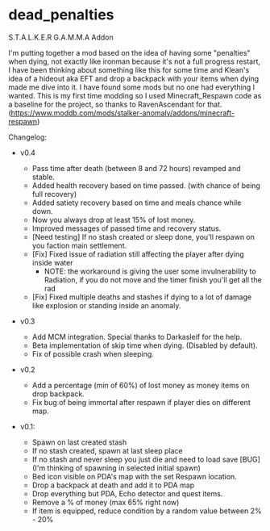 # dead_penalties
S.T.A.L.K.E.R G.A.M.M.A Addon

 I'm putting together a mod based on the idea of having some "penalties" when dying, not exactly like ironman because it's not a full progress restart, I have been thinking about something like this for some time and Klean's idea of a hideout aka EFT and drop a backpack with your items when dying made me dive into it. I have found some mods but no one had everything I wanted. This is my first time modding so I used Minecraft_Respawn code as a baseline for the project, so thanks to RavenAscendant for that.  (https://www.moddb.com/mods/stalker-anomaly/addons/minecraft-respawn)

Changelog:
- v0.4
	- Pass time after death (between 8 and 72 hours) revamped and stable.
	- Added health recovery based on time passed. (with chance of being full recovery)
	- Added satiety recovery based on time and meals chance while down.
	- Now you always drop at least 15% of lost money.
	- Improved messages of passed time and recovery status.
	- [Need testing] If no stash created or sleep done, you'll respawn on you faction main settlement.
	- [Fix] Fixed issue of radiation still affecting the player after dying inside water
		- NOTE: the workaround is giving the user some invulnerability to Radiation, if you do not move and the timer finish you'll get all the rad
	- [Fix] Fixed multiple deaths and stashes if dying to a lot of damage like explosion or standing inside an anomaly.
- v0.3
    - Add MCM integration. Special thanks to Darkasleif for the help.
    - Beta implementation of skip time when dying. (Disabled by default).
    - Fix of possible crash when sleeping.
- v0.2
    - Add a percentage (min of 60%) of lost money as money items on drop backpack.
    - Fix bug of being immortal after respawn if player dies on different map.

- v0.1:
    - Spawn on last created stash
    - If no stash created, spawn at last sleep place
    - If no stash and never sleep you just die and need to load save [BUG] (I'm thinking of spawning in selected initial spawn)
    - Bed icon visible on PDA's map with the set Respawn location.
    - Drop a backpack at death and add it to PDA map
    - Drop everything but PDA, Echo detector and quest items.
    - Remove a % of money (max 65% right now)
    - If item is equipped, reduce condition by a random value between 2% - 20%
